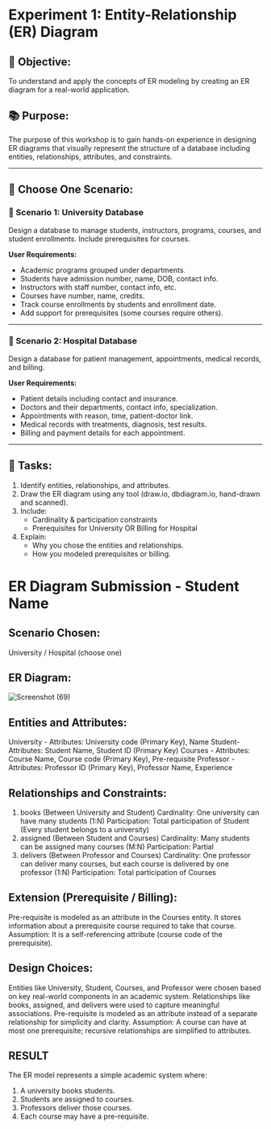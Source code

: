 # Experiment 1: Entity-Relationship (ER) Diagram

## 🎯 Objective:
To understand and apply the concepts of ER modeling by creating an ER diagram for a real-world application.

## 📚 Purpose:
The purpose of this workshop is to gain hands-on experience in designing ER diagrams that visually represent the structure of a database including entities, relationships, attributes, and constraints.

---

## 🧪 Choose One Scenario:

### 🔹 Scenario 1: University Database
Design a database to manage students, instructors, programs, courses, and student enrollments. Include prerequisites for courses.

**User Requirements:**
- Academic programs grouped under departments.
- Students have admission number, name, DOB, contact info.
- Instructors with staff number, contact info, etc.
- Courses have number, name, credits.
- Track course enrollments by students and enrollment date.
- Add support for prerequisites (some courses require others).

---

### 🔹 Scenario 2: Hospital Database
Design a database for patient management, appointments, medical records, and billing.

**User Requirements:**
- Patient details including contact and insurance.
- Doctors and their departments, contact info, specialization.
- Appointments with reason, time, patient-doctor link.
- Medical records with treatments, diagnosis, test results.
- Billing and payment details for each appointment.

---

## 📝 Tasks:
1. Identify entities, relationships, and attributes.
2. Draw the ER diagram using any tool (draw.io, dbdiagram.io, hand-drawn and scanned).
3. Include:
   - Cardinality & participation constraints
   - Prerequisites for University OR Billing for Hospital
4. Explain:
   - Why you chose the entities and relationships.
   - How you modeled prerequisites or billing.

# ER Diagram Submission - Student Name

## Scenario Chosen:
University / Hospital (choose one)

## ER Diagram:
![Screenshot (69)](https://github.com/user-attachments/assets/087ed14f-fc84-434f-823e-174b3ec856e8)

## Entities and Attributes:
University - Attributes: University code (Primary Key), Name
Student- Attributes: Student Name, Student ID (Primary Key)
Courses - Attributes: Course Name, Course code (Primary Key), Pre-requisite
Professor - Attributes: Professor ID (Primary Key), Professor Name, Experience

## Relationships and Constraints:
1. books (Between University and Student)
Cardinality: One university can have many students (1:N)
Participation: Total participation of Student (Every student belongs to a university)
2. assigned (Between Student and Courses)
Cardinality: Many students can be assigned many courses (M:N)
Participation: Partial
3. delivers (Between Professor and Courses)
Cardinality: One professor can deliver many courses, but each course is delivered by one professor (1:N)
Participation: Total participation of Courses

## Extension (Prerequisite / Billing):
Pre-requisite is modeled as an attribute in the Courses entity.
It stores information about a prerequisite course required to take that course.
Assumption: It is a self-referencing attribute (course code of the prerequisite).

## Design Choices:
Entities like University, Student, Courses, and Professor were chosen based on key real-world components in an academic system.
Relationships like books, assigned, and delivers were used to capture meaningful associations.
Pre-requisite is modeled as an attribute instead of a separate relationship for simplicity and clarity.
Assumption: A course can have at most one prerequisite; recursive relationships are simplified to attributes.

## RESULT
The ER model represents a simple academic system where:
1. A university books students.
2. Students are assigned to courses.
3. Professors deliver those courses.
4. Each course may have a pre-requisite.

